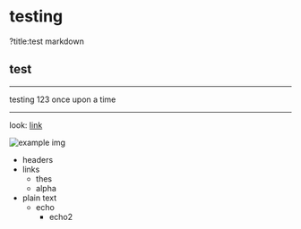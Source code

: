 # testing

?title:test markdown

## test

---

testing
123
once upon a time

---

look: [link](https://example.com)

![example img](https://github.com/wmartinmimi.png)

- headers
- links
  - thes
  - alpha
- plain text
  - echo
    - echo2

